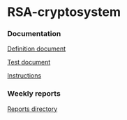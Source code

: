 # RSA-cryptosystem

### Documentation

[Definition document](https://github.com/LauriKajakko/RSA-cryptosystem/blob/main/Documentation/definition.md)

[Test document](https://github.com/LauriKajakko/RSA-cryptosystem/blob/main/Documentation/test_document.md)

[Instructions](https://github.com/LauriKajakko/RSA-cryptosystem/blob/main/Documentation/Instructions.md)

### Weekly reports

[Reports directory](https://github.com/LauriKajakko/RSA-cryptosystem/tree/main/Documentation/reports)
